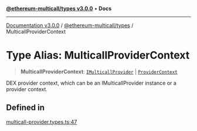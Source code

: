 [**@ethereum-multicall/types v3.0.0**](../README.md) • **Docs**

***

[Documentation v3.0.0](../../../packages.md) / [@ethereum-multicall/types](../README.md) / MulticallProviderContext

# Type Alias: MulticallProviderContext

> **MulticallProviderContext**: [`IMulticallProvider`](../interfaces/IMulticallProvider.md) \| [`ProviderContext`](ProviderContext.md)

DEX provider context, which can be an IMulticallProvider instance or a provider context.

## Defined in

[multicall-provider.types.ts:47](https://github.com/niZmosis/ethereum-multicall/blob/759805f36c7ddb05e5fad0eb8478dcf22871af59/packages/types/src/multicall-provider.types.ts#L47)
